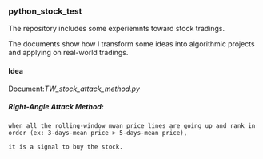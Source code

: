 ### python_stock_test

The  repository includes some experiemnts toward stock tradings.

The documents show how I transform some ideas into algorithmic projects and applying on real-world tradings.

#### Idea
  Document:*TW_stock_attack_method.py*

  ##### Right-Angle Attack Method: 
    when all the rolling-window mwan price lines are going up and rank in order (ex: 3-days-mean price > 5-days-mean price), 

    it is a signal to buy the stock.
